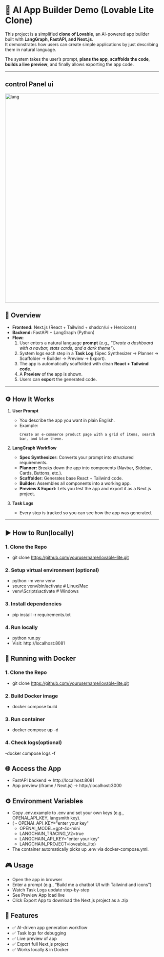 # 🚀 AI App Builder Demo (Lovable Lite Clone)

This project is a simplified **clone of Lovable**, an AI-powered app builder built with **LangGraph, FastAPI, and Next.js**.  
It demonstrates how users can create simple applications by just describing them in natural language.  

The system takes the user’s prompt, **plans the app**, **scaffolds the code**, **builds a live preview**, and finally allows exporting the app code.

---
## control Panel ui
<img width="1366" height="683" alt="lang" src="https://github.com/user-attachments/assets/952b4fd8-bae8-470a-9bf4-4ddfc4e10202" />


## 📌 Overview

- **Frontend:** Next.js (React + Tailwind + shadcn/ui + Heroicons)  
- **Backend:** FastAPI + LangGraph (Python)  
- **Flow:**  
  1. User enters a natural language **prompt** (e.g., *"Create a dashboard with a navbar, stats cards, and a dark theme"*).  
  2. System logs each step in a **Task Log** (Spec Synthesizer → Planner → Scaffolder → Builder → Preview → Export).  
  3. The app is automatically scaffolded with clean **React + Tailwind code**.  
  4. A **Preview** of the app is shown.  
  5. Users can **export** the generated code.  

---

## ⚙️ How It Works

1. **User Prompt**  
   - You describe the app you want in plain English.  
   - Example:  
     ```
     Create an e-commerce product page with a grid of items, search bar, and blue theme.
     ```

2. **LangGraph Workflow**  
   - **Spec Synthesizer:** Converts your prompt into structured requirements.  
   - **Planner:** Breaks down the app into components (Navbar, Sidebar, Cards, Buttons, etc.).  
   - **Scaffolder:** Generates base React + Tailwind code.  
   - **Builder:** Assembles all components into a working app.  
   - **Preview & Export:** Lets you test the app and export it as a Next.js project.  

3. **Task Logs**  
   - Every step is tracked so you can see how the app was generated.  

---

## ▶️ How to Run(locally)

### 1. Clone the Repo
- git clone https://github.com/yourusername/lovable-lite.git
### 2. Setup virtual environment (optional)
- python -m venv venv
- source venv/bin/activate   # Linux/Mac
- venv\Scripts\activate      # Windows
### 3. Install dependencies
- pip install -r requirements.txt
### 4. Run locally
- python run.py
- Visit: http://localhost:8081

## 🐳 Running with Docker

### 1. Clone the Repo
- git clone https://github.com/yourusername/lovable-lite.git
### 2. Build Docker image
- docker compose build
### 3. Run container
- docker compose up -d
### 4. Check logs(optional)
-docker compose logs -f


## 🌐 Access the App

- FastAPI backend → http://localhost:8081
- App preview (iframe / Next.js) → http://localhost:3000


## ⚙️ Environment Variables

- Copy .env.example to .env and set your own keys (e.g., OPENAI_API_KEY, langsmith key).
- ( - OPENAI_API_KEY="enter your key"
    - OPENAI_MODEL=gpt-4o-mini
    - LANGCHAIN_TRACING_V2=true
    - LANGCHAIN_API_KEY="enter your key"
    - LANGCHAIN_PROJECT=loveable_lite)
- The container automatically picks up .env via docker-compose.yml.

## 🎮 Usage

- Open the app in browser
- Enter a prompt (e.g., “Build me a chatbot UI with Tailwind and icons”)
- Watch Task Logs update step-by-step
- See Preview App load live
- Click Export App to download the Next.js project as a .zip


## 📌 Features

- ✅ AI-driven app generation workflow
- ✅ Task logs for debugging
- ✅ Live preview of app
- ✅ Export full Next.js project
- ✅ Works locally & in Docker








